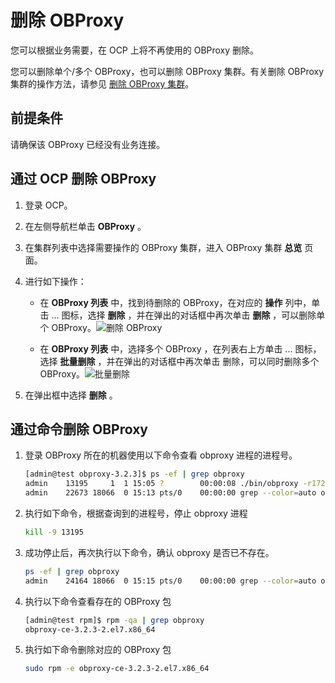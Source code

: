 # 删除 OBProxy

您可以根据业务需要，在 OCP 上将不再使用的 OBProxy 删除。

您可以删除单个/多个 OBProxy，也可以删除 OBProxy 集群。有关删除 OBProxy 集群的操作方法，请参见 [删除 OBProxy 集群](../2.manage-the-obproxy-cluster/3.delete-the-OBProxy-cluster.md)。

## 前提条件

请确保该 OBProxy 已经没有业务连接。

## 通过 OCP 删除 OBProxy

1. 登录 OCP。

2. 在左侧导航栏单击 **OBProxy** 。

3. 在集群列表中选择需要操作的 OBProxy 集群，进入 OBProxy 集群 **总览** 页面。

4. 进行如下操作：

   * 在 **OBProxy 列表** 中，找到待删除的 OBProxy，在对应的 **操作** 列中，单击 ... 图标，选择 **删除** ，并在弹出的对话框中再次单击 **删除** ，可以删除单个 OBProxy。![删除 OBProxy](http://icms-x-dita.oss-cn-zhangjiakou.aliyuncs.com/xdita-output/zh-CN/task15904357/images/p204480.png?Expires=7258125492&OSSAccessKeyId=LTAIJfoPL6wmrirR&Signature=acrTYsqwvdsW91LX5ltzKQXTWro%3D)

   * 在 **OBProxy 列表** 中，选择多个 OBProxy ，在列表右上方单击 ... 图标，选择 **批量删除** ，并在弹出的对话框中再次单击 删除，可以同时删除多个 OBProxy。![批量删除](http://icms-x-dita.oss-cn-zhangjiakou.aliyuncs.com/xdita-output/zh-CN/task15904357/images/p204485.png?Expires=7258125492&OSSAccessKeyId=LTAIJfoPL6wmrirR&Signature=qLwyEVRp4XGEU9IJ9EniqbFGcM0%3D)

5. 在弹出框中选择 **删除** 。

## 通过命令删除 OBProxy

1. 登录 OBProxy 所在的机器使用以下命令查看 obproxy 进程的进程号。

   ```bash
   [admin@test obproxy-3.2.3]$ ps -ef | grep obproxy
   admin    13195     1  1 15:05 ?        00:00:08 ./bin/obproxy -r172.31.122.23:2881;172.31.122.24:2881;172.31.122.25:2881 -p2883 -n test1 -c test
   admin    22673 18066  0 15:13 pts/0    00:00:00 grep --color=auto obproxy
   ```

2. 执行如下命令，根据查询到的进程号，停止 obproxy 进程

   ```bash
   kill -9 13195
   ```

3. 成功停止后，再次执行以下命令，确认 obproxy 是否已不存在。

   ```bash
   ps -ef | grep obproxy
   admin    24164 18066  0 15:15 pts/0    00:00:00 grep --color=auto obproxy
   ```

4. 执行以下命令查看存在的 OBProxy 包

   ```bash
   [admin@test rpm]$ rpm -qa | grep obproxy
   obproxy-ce-3.2.3-2.el7.x86_64
   ```

5. 执行如下命令删除对应的 OBProxy 包

   ```bash
   sudo rpm -e obproxy-ce-3.2.3-2.el7.x86_64
   ```
